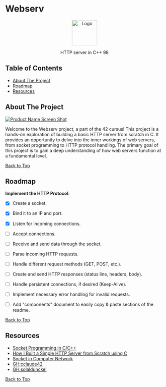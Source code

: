 <!-- Project Title -->
# Webserv

<!-- Project Logo -->
<p align="center">
  <a href="https://github.com/othneildrew/Best-README-Template">
    <img src="github/white_logo.png" alt="Logo" width="80" height="80">
  </a>
  <div align="center">HTTP server in C++ 98</div>
</p>

<!-- Table of Contents -->
## Table of Contents
- [About The Project](#about-the-project)
- [Roadmap](#roadmap)
- [Resources](#resources)

<!-- About The Project -->
## About The Project

[![Product Name Screen Shot][product-screenshot]](https://projects.intra.42.fr/webserv/aessaoud)

Welcome to the Webserv project, a part of the 42 cursus! This project is a hands-on exploration of building a basic HTTP server from scratch in C. It provides an opportunity to delve into the inner workings of web servers, from socket programming to HTTP protocol handling. The primary goal of this project is to gain a deep understanding of how web servers function at a fundamental level.

[Back to Top](#table-of-contents)

<!-- Roadmap -->
## Roadmap

**Implement the HTTP Protocol**:

   - [x] Create a socket.
   - [x] Bind it to an IP and port.
   - [x] Listen for incoming connections.
   - [ ] Accept connections.
   - [ ] Receive and send data through the socket.
   - [ ] Parse incoming HTTP requests.
   - [ ] Handle different request methods (GET, POST, etc.).
   - [ ] Create and send HTTP responses (status line, headers, body).
   - [ ] Handle persistent connections, if desired (Keep-Alive).
   - [ ] Implement necessary error handling for invalid requests.
   - [ ] Add "components" document to easily copy & paste sections of the readme.


[Back to Top](#table-of-contents)

<!-- Resources -->
## Resources

- [Socket Programming in C/C++](https://www.geeksforgeeks.org/socket-programming-cc/)
- [How I Built a Simple HTTP Server from Scratch using C](https://dev.to/jeffreythecoder/how-i-built-a-simple-http-server-from-scratch-using-c-739)
- [Socket in Computer Network](https://www.geeksforgeeks.org/socket-in-computer-network/)
- [GH:cclaude42](https://github.com/cclaude42/webserv)
- [GH:solaldunckel](https://github.com/solaldunckel/webserv)

[Back to Top](#table-of-contents)

<!-- Markdown Links & Images -->
[contributors-shield]: https://img.shields.io/github/contributors/othneildrew/Best-README-Template.svg?style=for-the-badge
[contributors-url]: https://github.com/othneildrew/Best-README-Template/graphs/contributors
[forks-shield]: https://img.shields.io.github/forks/othneildrew/Best-README-Template.svg?style=for-the-badge
[forks-url]: https://github.com/othneildrew/Best-README-Template/network/members
[stars-shield]: https://img.shields.io/github/stars/othneildrew/Best-README-Template.svg?style=for-the-badge
[stars-url]: https://github.com/othneildrew/Best-README-Template/stargazers
[issues-shield]: https://img.shields.io/github/issues/othneildrew/Best-README-Template.svg?style=for-the-badge
[issues-url]: https://github.com/othneildrew/Best-README-Template/issues
[license-shield]: https://img.shields.io.github/license/othneildrew/Best-README-Template.svg?style=for-the-badge
[license-url]: https://github.com/othneildrew/Best-README-Template/blob/master/LICENSE.txt
[linkedin-shield]: https://img.shields.io/badge/-LinkedIn-black.svg?style=for-the-badge&logo=linkedin&colorB=555
[linkedin-url]: https://linkedin.com/in/othneildrew
[product-screenshot]: github/screenshot.png
